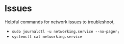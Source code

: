 # Issues
Helpful commands for network issues to troubleshoot,
+ `sudo journalctl -u networking.service --no-pager;`
+ `systemctl cat networking.service`
